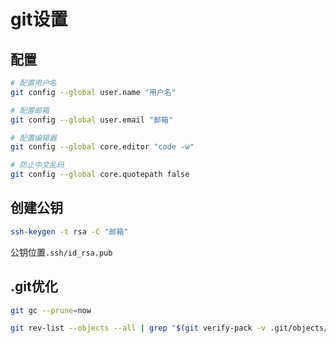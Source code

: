 <!--
 * @Description: 
 * @Version: 1.0
 * @Author: DaLao
 * @Email: dalao@xxx.com
 * @Date: 2021-03-17 17:59:27
 * @LastEditors: daLao
 * @LastEditTime: 2023-04-23 15:24:58
-->

# git设置

## 配置

```sh
# 配置用户名
git config --global user.name "用户名"

# 配置邮箱
git config --global user.email "邮箱"

# 配置编辑器
git config --global core.editor "code -w"

# 防止中文乱码
git config --global core.quotepath false
```

## 创建公钥

```sh
ssh-keygen -t rsa -C "邮箱"
```

公钥位置`.ssh/id_rsa.pub`

## .git优化

```sh
git gc --prune=now

git rev-list --objects --all | grep "$(git verify-pack -v .git/objects/pack/*.idx | sort -k 3 -n | tail -5 | awk '{print$1}')"
```
